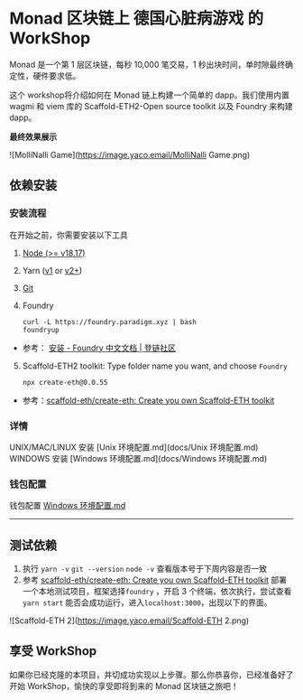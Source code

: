 # Monad 区块链上 德国心脏病游戏 的 WorkShop

Monad 是一个第 1 层区块链，每秒 10,000 笔交易，1 秒出块时间，单时隙最终确定性，硬件要求低。

这个 workshop将介绍如何在 Monad 链上构建一个简单的 dapp。我们使用内置 wagmi 和 viem 库的 Scaffold-ETH2-Open source toolkit 以及 Foundry 来构建 dapp。

**最终效果展示**

![MolliNalli Game](https://image.yaco.email/MolliNalli Game.png)

## 依赖安装

### 安装流程
在开始之前，你需要安装以下工具

1. [Node (>= v18.17)](https://nodejs.org/en/download/)

2. Yarn ([v1](https://classic.yarnpkg.com/en/docs/install/) or [v2+](https://yarnpkg.com/getting-started/install))

3. [Git](https://git-scm.com/downloads)

4. Foundry
      ```
      curl -L https://foundry.paradigm.xyz | bash
      foundryup
      ```
  - 参考： [安装 - Foundry 中文文档 | 登链社区](https://learnblockchain.cn/docs/foundry/i18n/zh/getting-started/installation.html#precompiled-binaries)

5. Scaffold-ETH2 toolkit: Type folder name you want, and choose `Foundry`
      ```
      npx create-eth@0.0.55
      ```
  - 参考：[scaffold-eth/create-eth: Create you own Scaffold-ETH toolkit](https://github.com/scaffold-eth/create-eth)

### 详情
UNIX/MAC/LINUX 安装  [Unix 环境配置.md](docs/Unix 环境配置.md) 
WINDOWS 安装  [Windows 环境配置.md](docs/Windows 环境配置.md) 

### 钱包配置
钱包配置 [Windows 环境配置.md](docs/钱包配置.md) 

---

## 测试依赖

1. 执行  `yarn -v`  `git --version` `node -v` 查看版本号于下周内容是否一致
2. 参考 [scaffold-eth/create-eth: Create you own Scaffold-ETH toolkit](https://github.com/scaffold-eth/create-eth) 部署一个本地测试项目，框架选择`foundry` ，开启 3 个终端，依次执行，尝试查看 `yarn start` 能否会成功运行，进入`localhost:3000`，出现以下的界面。

![Scaffold-ETH 2](https://image.yaco.email/Scaffold-ETH 2.png)

## 享受 WorkShop

如果你已经克隆的本项目，并切成功实现以上步骤。那么你恭喜你，已经准备好了开始 WorkShop，愉快的享受即将到来的 Monad 区块链之旅吧！



